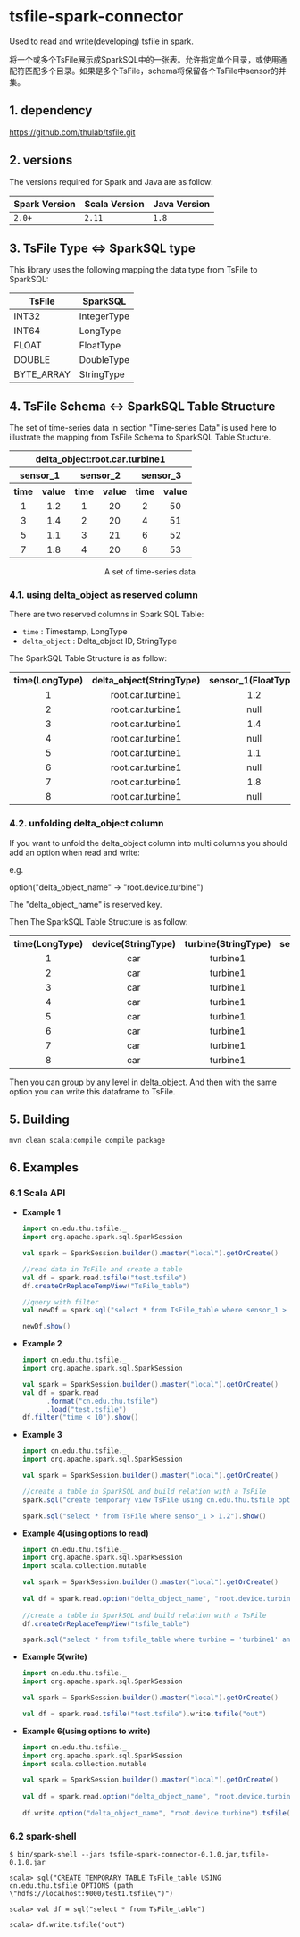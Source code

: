 # tsfile-spark-connector

Used to read and write(developing) tsfile in spark.

将一个或多个TsFile展示成SparkSQL中的一张表。允许指定单个目录，或使用通配符匹配多个目录。如果是多个TsFile，schema将保留各个TsFile中sensor的并集。


## 1. dependency

https://github.com/thulab/tsfile.git


## 2. versions

The versions required for Spark and Java are as follow:

| Spark Version | Scala Version | Java Version |
| ------------- | ------------- | ------------ |
| `2.0+`        | `2.11`        | `1.8`        |



## 3. TsFile Type <=> SparkSQL type

This library uses the following mapping the data type from TsFile to SparkSQL:

| TsFile 		   | SparkSQL|
| --------------| -------------- |
| INT32       		   | IntegerType    |
| INT64       		   | LongType       |
| FLOAT       		   | FloatType      |
| DOUBLE      		   | DoubleType     |
| BYTE_ARRAY      		| StringType     |


## 4. TsFile Schema <-> SparkSQL Table Structure

The set of time-series data in section "Time-series Data" is used here to illustrate the mapping from TsFile Schema to SparkSQL Table Stucture.

<center>
<table style="text-align:center">
	<tr><th colspan="6">delta_object:root.car.turbine1</th></tr>
	<tr><th colspan="2">sensor_1</th><th colspan="2">sensor_2</th><th colspan="2">sensor_3</th></tr>
	<tr><th>time</th><th>value</td><th>time</th><th>value</td><th>time</th><th>value</td>
	<tr><td>1</td><td>1.2</td><td>1</td><td>20</td><td>2</td><td>50</td></tr>
	<tr><td>3</td><td>1.4</td><td>2</td><td>20</td><td>4</td><td>51</td></tr>
	<tr><td>5</td><td>1.1</td><td>3</td><td>21</td><td>6</td><td>52</td></tr>
	<tr><td>7</td><td>1.8</td><td>4</td><td>20</td><td>8</td><td>53</td></tr>
</table>
<span>A set of time-series data</span>
</center>

### 4.1. using delta_object as reserved column

There are two reserved columns in Spark SQL Table:

- `time` : Timestamp, LongType
- `delta_object` : Delta_object ID, StringType

The SparkSQL Table Structure is as follow:

<center>
	<table style="text-align:center">
	<tr><th>time(LongType)</th><th> delta_object(StringType)</th><th>sensor_1(FloatType)</th><th>sensor_2(IntType)</th><th>sensor_3(IntType)</th></tr>
	<tr><td>1</td><td> root.car.turbine1 </td><td>1.2</td><td>20</td><td>null</td></tr>
	<tr><td>2</td><td> root.car.turbine1 </td><td>null</td><td>20</td><td>50</td></tr>
	<tr><td>3</td><td> root.car.turbine1 </td><td>1.4</td><td>21</td><td>null</td></tr>
	<tr><td>4</td><td> root.car.turbine1 </td><td>null</td><td>20</td><td>51</td></tr>
	<tr><td>5</td><td> root.car.turbine1 </td><td>1.1</td><td>null</td><td>null</td></tr>
	<tr><td>6</td><td> root.car.turbine1 </td><td>null</td><td>null</td><td>52</td></tr>
	<tr><td>7</td><td> root.car.turbine1 </td><td>1.8</td><td>null</td><td>null</td></tr>
	<tr><td>8</td><td> root.car.turbine1 </td><td>null</td><td>null</td><td>53</td></tr>
	</table>

</center>


### 4.2. unfolding delta_object column

If you want to unfold the delta_object column into multi columns you should add an option when read and write:

e.g. 

option("delta_object_name" -> "root.device.turbine")

The "delta_object_name" is reserved key.


Then The SparkSQL Table Structure is as follow:

<center>
	<table style="text-align:center">
	<tr><th>time(LongType)</th><th> device(StringType)</th><th> turbine(StringType)</th><th>sensor_1(FloatType)</th><th>sensor_2(IntType)</th><th>sensor_3(IntType)</th></tr>
	<tr><td>1</td><td> car </td><td> turbine1 </td><td>1.2</td><td>20</td><td>null</td></tr>
	<tr><td>2</td><td> car </td><td> turbine1 </td><td>null</td><td>20</td><td>50</td></tr>
	<tr><td>3</td><td> car </td><td> turbine1 </td><td>1.4</td><td>21</td><td>null</td></tr>
	<tr><td>4</td><td> car </td><td> turbine1 </td><td>null</td><td>20</td><td>51</td></tr>
	<tr><td>5</td><td> car </td><td> turbine1 </td><td>1.1</td><td>null</td><td>null</td></tr>
	<tr><td>6</td><td> car </td><td> turbine1 </td><td>null</td><td>null</td><td>52</td></tr>
	<tr><td>7</td><td> car </td><td> turbine1 </td><td>1.8</td><td>null</td><td>null</td></tr>
	<tr><td>8</td><td> car </td><td> turbine1 </td><td>null</td><td>null</td><td>53</td></tr>
	</table>

</center>


Then you can group by any level in delta_object. And then with the same option you can write this dataframe to TsFile.

## 5. Building

```
mvn clean scala:compile compile package
```


## 6. Examples

### 6.1 Scala API

* **Example 1**

	```scala
	import cn.edu.thu.tsfile._
	import org.apache.spark.sql.SparkSession

	val spark = SparkSession.builder().master("local").getOrCreate()

	//read data in TsFile and create a table
	val df = spark.read.tsfile("test.tsfile")
	df.createOrReplaceTempView("TsFile_table")

	//query with filter
	val newDf = spark.sql("select * from TsFile_table where sensor_1 > 1.2").cache()

	newDf.show()

	```

* **Example 2**

	```scala
	import cn.edu.thu.tsfile._
    import org.apache.spark.sql.SparkSession
	
    val spark = SparkSession.builder().master("local").getOrCreate()
	val df = spark.read
	      .format("cn.edu.thu.tsfile")
	      .load("test.tsfile")
	df.filter("time < 10").show()

	```

* **Example 3**

	```scala
	import cn.edu.thu.tsfile._
    import org.apache.spark.sql.SparkSession
   	
	val spark = SparkSession.builder().master("local").getOrCreate()

	//create a table in SparkSQL and build relation with a TsFile
	spark.sql("create temporary view TsFile using cn.edu.thu.tsfile options(path = \"test.tsfile\")")

	spark.sql("select * from TsFile where sensor_1 > 1.2").show()

	```
	
* **Example 4(using options to read)**

	```scala
	import cn.edu.thu.tsfile._
	import org.apache.spark.sql.SparkSession
	import scala.collection.mutable

	val spark = SparkSession.builder().master("local").getOrCreate()
		
	val df = spark.read.option("delta_object_name", "root.device.turbine").tsfile("test.tsfile")
	    
	//create a table in SparkSQL and build relation with a TsFile
	df.createOrReplaceTempView("tsfile_table")
	
	spark.sql("select * from tsfile_table where turbine = 'turbine1' and device = 'car' and time < 10").show()
	```

* **Example 5(write)**

	```scala
	import cn.edu.thu.tsfile._
    import org.apache.spark.sql.SparkSession
   	
	val spark = SparkSession.builder().master("local").getOrCreate()

	val df = spark.read.tsfile("test.tsfile").write.tsfile("out")

	```
	
* **Example 6(using options to write)**

	```scala
	import cn.edu.thu.tsfile._
	import org.apache.spark.sql.SparkSession
	import scala.collection.mutable

	val spark = SparkSession.builder().master("local").getOrCreate()
		
	val df = spark.read.option("delta_object_name", "root.device.turbine").tsfile("test.tsfile")
	    
	df.write.option("delta_object_name", "root.device.turbine").tsfile(out)
	```


### 6.2 spark-shell

```
$ bin/spark-shell --jars tsfile-spark-connector-0.1.0.jar,tsfile-0.1.0.jar

scala> sql("CREATE TEMPORARY TABLE TsFile_table USING cn.edu.thu.tsfile OPTIONS (path \"hdfs://localhost:9000/test1.tsfile\")")

scala> val df = sql("select * from TsFile_table")

scala> df.write.tsfile("out")

```